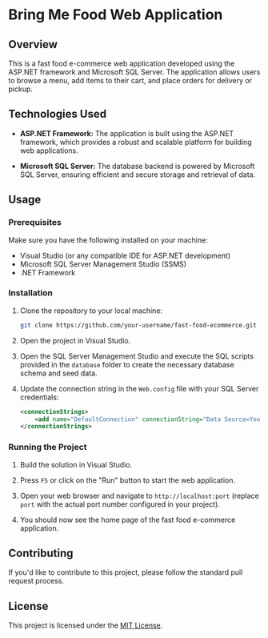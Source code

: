 # Bring Me Food Web Application

## Overview

This is a fast food e-commerce web application developed using the ASP.NET framework and Microsoft SQL Server. The application allows users to browse a menu, add items to their cart, and place orders for delivery or pickup.

## Technologies Used

- **ASP.NET Framework:** The application is built using the ASP.NET framework, which provides a robust and scalable platform for building web applications.

- **Microsoft SQL Server:** The database backend is powered by Microsoft SQL Server, ensuring efficient and secure storage and retrieval of data.

## Usage

### Prerequisites

Make sure you have the following installed on your machine:

- Visual Studio (or any compatible IDE for ASP.NET development)
- Microsoft SQL Server Management Studio (SSMS)
- .NET Framework

### Installation

1. Clone the repository to your local machine:

    ```bash
    git clone https://github.com/your-username/fast-food-ecommerce.git
    ```

2. Open the project in Visual Studio.

3. Open the SQL Server Management Studio and execute the SQL scripts provided in the `database` folder to create the necessary database schema and seed data.

4. Update the connection string in the `Web.config` file with your SQL Server credentials:

    ```xml
    <connectionStrings>
        <add name="DefaultConnection" connectionString="Data Source=YourServer;Initial Catalog=YourDatabase;User ID=YourUsername;Password=YourPassword;" providerName="System.Data.SqlClient" />
    </connectionStrings>
    ```

### Running the Project

1. Build the solution in Visual Studio.

2. Press `F5` or click on the "Run" button to start the web application.

3. Open your web browser and navigate to `http://localhost:port` (replace `port` with the actual port number configured in your project).

4. You should now see the home page of the fast food e-commerce application.

## Contributing

If you'd like to contribute to this project, please follow the standard pull request process.

## License

This project is licensed under the [MIT License](LICENSE).
